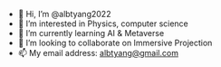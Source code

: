 - 👋 Hi, I’m @albtyang2022
- 👀 I’m interested in Physics, computer science
- 🌱 I’m currently learning AI & Metaverse
- 💞️ I’m looking to collaborate on Immersive Projection
- 📫 My email address: albtyang@gmail.com

<!---
albtyang2022/albtyang2022 is a ✨ special ✨ repository because its `README.md` (this file) appears on your GitHub profile.
You can click the Preview link to take a look at your changes.
--->
